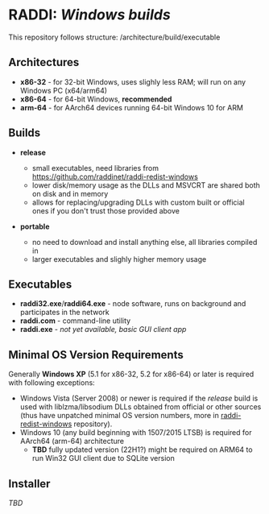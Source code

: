 # RADDI: *Windows builds*

This repository follows structure: /architecture/build/executable

## Architectures

* **x86-32** - for 32-bit Windows, uses slighly less RAM; will run on any Windows PC (x64/arm64)
* **x86-64** - for 64-bit Windows, **recommended**
* **arm-64** - for AArch64 devices running 64-bit Windows 10 for ARM

## Builds

* **release**
  - small executables, need libraries from https://github.com/raddinet/raddi-redist-windows
  - lower disk/memory usage as the DLLs and MSVCRT are shared both on disk and in memory
  - allows for replacing/upgrading DLLs with custom built or official ones if you don't trust those provided above

* **portable**
  - no need to download and install anything else, all libraries compiled in
  - larger executables and slighly higher memory usage

## Executables

* **raddi32.exe**/**raddi64.exe** - node software, runs on background and participates in the network
* **raddi.com** - command-line utility
* **raddi.exe** - *not yet available, basic GUI client app*

## Minimal OS Version Requirements

Generally **Windows XP** (5.1 for x86-32, 5.2 for x86-64) or later is required with following exceptions:

* Windows Vista (Server 2008) or newer is required if the *release* build is used with liblzma/libsodium DLLs obtained from official or other sources (thus have unpatched minimal OS version numbers, more in [raddi-redist-windows](https://github.com/raddinet/raddi-redist-windows) repository).
* Windows 10 (any build beginning with 1507/2015 LTSB) is required for AArch64 (arm-64) architecture
   - **TBD** fully updated version (22H1?) might be required on ARM64 to run Win32 GUI client due to SQLite version

## Installer

*TBD*